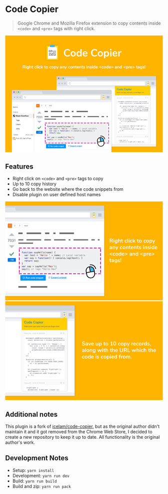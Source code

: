 # Code Copier #
> Google Chrome and Mozilla Firefox extension to copy contents inside `<code>` and `<pre>` tags with right click.

![Screen Preview](https://github.com/icelam/code-copier/raw/master/resources/chrome-promo/large.png)

## Features ##
* Right click on `<code>` and `<pre>` tags to copy
* Up to 10 copy history
* Go back to the website where the code snippets from
* Disable plugin on user defined host names

![Screen Preview](https://github.com/icelam/code-copier/raw/master/resources/chrome-promo/screenshot-1.png)
![Screen Preview](https://github.com/icelam/code-copier/raw/master/resources/chrome-promo/screenshot-2.png)

## Additional notes ##

This plugin is a fork of [icelam/code-copier](https://github.com/icelam/code-copier), but as the original
author didn't maintain it and it got removed from the Chrome Web Store, I decided to create a new repository
to keep it up to date. All functionality is the original author's work.

## Development Notes ##
* Setup: `yarn install`
* Development: `yarn run dev`
* Build: `yarn run build`
* Build and zip: `yarn run pack`
